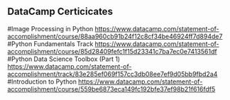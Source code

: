 ## DataCamp Certicicates
#Image Processing in Python
https://www.datacamp.com/statement-of-accomplishment/course/88aa960cb91b24f12c8cf34be46924ff7d894de7
#Python Fundamentals Track
https://www.datacamp.com/statement-of-accomplishment/course/85d28409fefc1f15d23341c7ba7ec0e7413561df
#Python Data Science Toolbox (Part 1)
https://www.datacamp.com/statement-of-accomplishment/track/83e285ef069f157cc3db08ee7ef9d05bb9fbd2a4
#Introduction to Python
https://www.datacamp.com/statement-of-accomplishment/course/559be6873eca149fc192bfe37ef98b21f616fdf5
